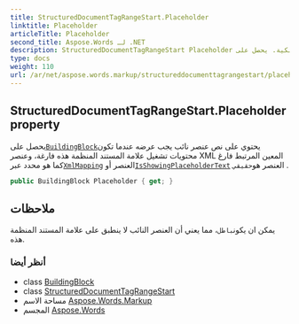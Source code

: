 ```yaml
---
title: StructuredDocumentTagRangeStart.Placeholder
linktitle: Placeholder
articleTitle: Placeholder
second_title: Aspose.Words لـ .NET
description: StructuredDocumentTagRangeStart Placeholder ملكية. يحصل علىBuildingBlockيحتوي على نص عنصر نائب يجب عرضه عندما تكون محتويات تشغيل علامة المستند المنظمة هذه فارغة وعنصر XML المعين المرتبط فارغ كما هو محدد عبرXmlMapping العنصر أوIsShowingPlaceholderText العنصر هوحقيقي  في C#.
type: docs
weight: 110
url: /ar/net/aspose.words.markup/structureddocumenttagrangestart/placeholder/
---
```

## StructuredDocumentTagRangeStart.Placeholder property

يحصل على[`BuildingBlock`](../../../aspose.words.buildingblocks/buildingblock/)يحتوي على نص عنصر نائب يجب عرضه عندما تكون محتويات تشغيل علامة المستند المنظمة هذه فارغة، وعنصر XML المعين المرتبط فارغ كما هو محدد عبر[`XmlMapping`](../xmlmapping/) العنصر أو[`IsShowingPlaceholderText`](../isshowingplaceholdertext/) العنصر هو`حقيقي` .

```csharp
public BuildingBlock Placeholder { get; }
```

## ملاحظات

يمكن ان يكون`باطل`، مما يعني أن العنصر النائب لا ينطبق على علامة المستند المنظمة هذه.

### أنظر أيضا

* class [BuildingBlock](../../../aspose.words.buildingblocks/buildingblock/)
* class [StructuredDocumentTagRangeStart](../)
* مساحة الاسم [Aspose.Words.Markup](../../../aspose.words.markup/)
* المجسم [Aspose.Words](../../../)
